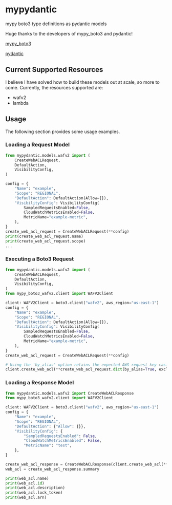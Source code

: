 # mypydantic

mypy boto3 type definitions as pydantic models

Huge thanks to the developers of mypy_boto3 and pydantic!

[mypy_boto3](https://mypy-boto3.readthedocs.io/en/latest/)

[pydantic](https://docs.pydantic.dev/)

## Current Supported Resources

I believe I have solved how to build these models out at scale, so more to come.
Currently, the resources supported are:

- wafv2
- lambda

## Usage

The following section provides some usage examples.

### Loading a Request Model

```py
from mypydantic.models.wafv2 import (
    CreateWebACLRequest,
    DefaultAction,
    VisibilityConfig,
)

config = {
    "Name": "example",
    "Scope": "REGIONAL",
    "DefaultAction": DefaultAction(Allow={}),
    "VisibilityConfig": VisibilityConfig(
        SampledRequestsEnabled=False,
        CloudWatchMetricsEnabled=False,
        MetricName="example-metric",
    ),
}
create_web_acl_request = CreateWebACLRequest(**config)
print(create_web_acl_request.name)
print(create_web_acl_request.scope)
...
```

### Executing a Boto3 Request

```py
from mypydantic.models.wafv2 import (
    CreateWebACLRequest,
    DefaultAction,
    VisibilityConfig,
)
from mypy_boto3_wafv2.client import WAFV2Client

client: WAFV2Client = boto3.client("wafv2", aws_region="us-east-1")
config = {
    "Name": "example",
    "Scope": "REGIONAL",
    "DefaultAction": DefaultAction(Allow={}),
    "VisibilityConfig": VisibilityConfig(
        SampledRequestsEnabled=False,
        CloudWatchMetricsEnabled=False,
        MetricName="example-metric",
    ),
}
create_web_acl_request = CreateWebACLRequest(**config)

# Using the 'by_alias' option retains the expected AWS request key casing
client.create_web_acl(**create_web_acl_request.dict(by_alias=True, exclude_none=True))
```

### Loading a Response Model

```py
from mypydantic.models.wafv2 import CreateWebACLResponse
from mypy_boto3_wafv2.client import WAFV2Client

client: WAFV2Client = boto3.client("wafv2", aws_region="us-east-1")
config = {
    "Name": "example",
    "Scope": "REGIONAL",
    "DefaultAction": {"Allow": {}},
    "VisibilityConfig": {
        "SampledRequestsEnabled": False,
        "CloudWatchMetricsEnabled": False,
        "MetricName": "test",
    },
}

create_web_acl_response = CreateWebACLResponse(client.create_web_acl(**config))
web_acl = create_web_acl_response.summary

print(web_acl.name)
print(web_acl.id)
print(web_acl.description)
print(web_acl.lock_token)
print(web_acl.arn)
```
